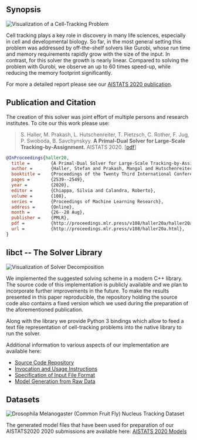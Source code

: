 ## Synopsis

<img src="{{ '/assets/imgs/tracking.png' | relative_url }}" alt="Visualization of a Cell-Tracking Problem" class="teaser-img"/>

Cell tracking plays a key role in discovery in many life sciences, especially in cell and developmental biology.
So far, in the most general setting this problem was addressed by off-the-shelf solvers like Gurobi, whose run time and memory requirements rapidly grow with the size of the input.
In contrast, for this solver the growth is nearly linear.
Compared to solving the problem with Gurobi, we observe an up to 60 times speed-up, while reducing the memory footprint significantly.

For more a detailed report please see our [AISTATS 2020 publication][AISTATS2020].

## Publication and Citation

The creation of this solver was joint effort of multiple persons and research institutes.
To cite our this work please use:

> S. Haller, M. Prakash, L. Hutschenreiter, T. Pietzsch, C. Rother, F. Jug, P. Swoboda, B. Savchynskyy.
> <strong>A Primal-Dual Solver for Large-Scale Tracking-by-Assignment.</strong>
> AISTATS 2020.
> \[[pdf][AISTATS2020]\]

```bibtex
@InProceedings{haller20,
  title =        {A Primal-Dual Solver for Large-Scale Tracking-by-Assignment},
  author =       {Haller, Stefan and Prakash, Mangal and Hutschenreiter, Lisa and Pietzsch, Tobias and Rother, Carsten and Jug, Florian and Swoboda, Paul and Savchynskyy, Bogdan},
  booktitle =    {Proceedings of the Twenty Third International Conference on Artificial Intelligence and Statistics},
  pages =        {2539--2549},
  year =         {2020},
  editor =       {Chiappa, Silvia and Calandra, Roberto},
  volume =       {108},
  series =       {Proceedings of Machine Learning Research},
  address =      {Online},
  month =        {26--28 Aug},
  publisher =    {PMLR},
  pdf =          {http://proceedings.mlr.press/v108/haller20a/haller20a.pdf},
  url =          {http://proceedings.mlr.press/v108/haller20a.html},
}
```

## libct -- The Solver Library

<img src="{{ '/assets/imgs/decomposition.png' | relative_url }}" alt="Visualization of Solver Decomposition" class="teaser-img"/>

We implemented the suggested solving scheme in a modern C++ library.
The source code of this implementation is publicly available and we plan to incorporate further improvements in the future.
To make the results presented in this paper reproducible, the repository holding the source code also contains a fixed version which we used during the preparation of the aforementioned publication.

Along with the library we provide Python 3 bindings which allow to feed a text file representation of cell-tracking problems into the native library to run the solver.

Additional information to various aspects of our implementation are available here:

 - [Source Code Repository](https://github.com/vislearn/libct)
 - [Invocation and Usage Instructions](usage.md)
 - [Specification of Input File Format](fileformat.md)
 - [Model Generation from Raw Data](modelgeneration.md)

## Datasets

<img src="{{ '/assets/imgs/drosophila.png' | relative_url }}" alt="Drosophila Melanogaster (Common Fruit Fly) Nucleus Tracking Dataset" class="teaser-img"/>

The generated model files that have been used for preparation of our AISTATS2020 2020 submissions are available here: [AISTATS 2020 Models][AISTATS2020 Dataset]


[AISTATS2020]: https://hci.iwr.uni-heidelberg.de/vislearn/HTML/people/stefan_haller/pdf/A%20Primal-Dual%20Solver%20for%20Large-Scale%20Tracking-by-Assignment%20-%20AISTATS2020.pdf
[AISTATS2020 Dataset]: https://hci.iwr.uni-heidelberg.de/vislearn/HTML/people/stefan_haller/datasets/aistats2020_cell_tracking.tar.xz
